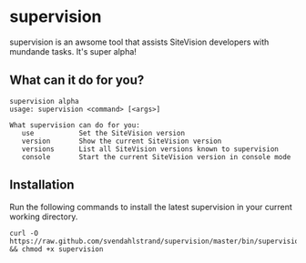 supervision
===========

supervision is an awsome tool that assists SiteVision developers with mundande tasks. It's super alpha!

What can it do for you?
-----------------------

    supervision alpha
    usage: supervision <command> [<args>]

    What supervision can do for you:
       use           Set the SiteVision version
       version       Show the current SiteVision version
       versions      List all SiteVision versions known to supervision
       console       Start the current SiteVision version in console mode


Installation
------------

Run the following commands to install the latest supervision in your current working directory.

    curl -O https://raw.github.com/svendahlstrand/supervision/master/bin/supervision && chmod +x supervision
